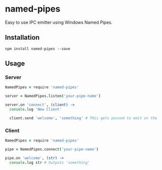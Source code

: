 # named-pipes

Easy to use IPC emitter using Windows Named Pipes.

## Installation

```
npm install named-pipes --save
```

## Usage

### Server

```coffee
NamedPipes = require 'named-pipes'

server = NamedPipes.listen('your-pipe-name')

server.on 'connect', (client) ->
  console.log 'New Client'

  client.send 'welcome', 'something' # THis gets passed to emit on the client side
```

### Client

```coffee
NamedPipes = require 'named-pipes'

pipe = NamedPipes.connect('your-pipe-name')

pipe.on 'welcome', (str) ->
  console.log str # Outputs 'something'
```
